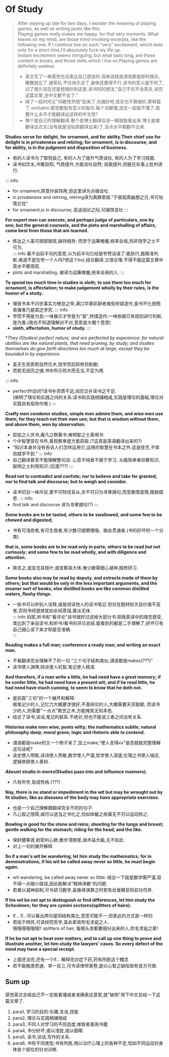 #  Of Study
> After staying up late for two days, I wonder the meaning of playing games, as well as writing posts like this.  
> Playing games really makes me happy, for that very moments. What leaves on my mind, are those mind-invoking excerpts, like the following one. If I continue live on such "very" excitement, which lasts only for a short time,I'll absolutely fuck my life up.   
> Instant excitement seems intriguing, but what lasts long, are those content in books, and those skills which I live on.Playing games are definitely useless.  
> * 英文写了一串感觉也没表达自己想说的.简单说就是游戏都是即时娱乐,睡醒就忘了.通宵玩,不仅快乐没了,身体还累得不行.读书的意义就不同了,过了很久现在还是想摘抄到这里.读书时的想法,"自己不仅不会英文,读完这篇文章,连中文都不会了."  
> * 隔了一段时间又"间歇性热情"起来了.先摘抄吧.其实也不算摘抄,算转载了,verbatim.感觉都挺有意义的每句.每个词都懂,连在一起就不懂了.我要什么水平才能翻译出这样的中文呢?  
> * 哪个是自己的理解翻译,哪个是博士翻译应该一眼就能看出来.博士直接翻译出古文(没有就是没贴原翻译出来)了,没点水平都翻不出来.

**Studies serve for delight, for ornament, and for ability.Their chief use for delight is in privateness and retiring; for ornament, is in discourse; and for ability, is in the judgment and disposition of business.**  
* 有的人读书为了取悦自己, 有的人为了提升气质谈吐, 有的人为了学习技能.
* 读书如饮水,冷暖自知; 气质提升,方能谈吐自然; 技能提升,则能在处事上批判进行.

::: info
* for ornament,原意作装饰用,但这里译为点缀谈吐.
* in privateness and retiring, retiring译为离群索居."于彼孤斋幽憩之日,书可怡情忘忧"
* for ornament,is in discourse; 高谈阔论之际,可缀饰言吐
:::

**For expert men can execute, and perhaps judge of particulars, one by one; but the general counsels, and the plots and marshalling of affairs, come best from those that are learned.**
* 练达之人虽可按部就班,操持细务; 而至于运筹帷幄,统率全局,则非饱学之士不可为.  
::: info
看不出前半句的意思,以为前半句已经是夸赞话语了:能执行,能精准判断,难道不是在夸一个人吗?但这个but,结合翻译,又很合理.不得不服这篇文章中英水平都很高.  
* plots and marshalling, 被译为运筹帷幄,统率全局的人.
:::

**To spend too much time in studies is sloth; to use them too much for ornament, is affectation; to make judgement wholly by their rules, is the humor of a study.**
* 埋首书本不问世事实为倦怠之举,满口华章彩辞者难免矫揉造作,食书不化按图索骥者乃是腐迂学究.
::: info
* 学而不用是为怠;一味展示才学是为"装",矫揉造作;一味依据已有规则进行判断,是为愚.(我也不知道理解对不对,意思是大概个意思)
* **sloth, affectation, humor of study.**
:::

**They (*Studies) perfect nature, and are perfected by experience: for natural abilities are like natural plants, that need pruning, by study; and studies themselves do give forth directions too much at large, except they be bounded in by experience.**
* 盖天生资质若自然花木,饱学而后知修剪削删;
* 而若无阅历之铺,书中所示则大而无当,不足为用.  

::: info
* perfect作动词?读书补资质不足,阅历又补读书之不足.  
(阐明了理论和实践之间的关系:读书和实践相辅相成,实践是理论的基础,理论对实践具有指导作用.)
:::

**Cratfy men condemn studies, simple men admire them, and wise men use them; for they teach not their own use; but that is wisdom without them, and above them, won by observation.**
* 狡狯之人厌书,庸凡之群慕书,唯明智之士善用书.
* 个中智慧常在书外,善观察审度方能获取.(?这真是英语翻译出来的?)
* "知识本身并没有告诉人们怎样运用它,运用的智慧在书本之外.这是技艺,不体验就学不到."
::: info
* 自己翻译甚至不能理解整句话: 心意不纯者不屑于学习, 头脑简单者仰慕知识, 聪明之士利用知识.(后面???)
:::

**Read not to contradict and confute; nor to believe and take for granted; nor to find talk and discourse; but to weigh and consider.**
* 读书切忌一味斥驳,更不可轻信盲从,亦不可只为寻章摘句,而宜衡情度理,推敲细思.
::: info
* find talk and discourse 译为寻章摘句(?)
:::

**Some books are to be tasted, others to be swallowed, and some few to be chewed and digested;**
* 书有可浅尝者,有可生吞者,有少数可细嚼慢咽、融会贯通者.(书的好坏的一个分类)

**that is, some books are to be read only in parts; others to be read but not curiously; and some few to be read wholly, and with diligence and attention.**
* 换言之,或宜览其枝叶,或宜察其大体,唯少数需细心凝神,精修研习.

**Some books also may be read by deputy, and extracts made of them by others; but that would be only in the less important arguments, and the meaner sort of books, else distilled books are like common distilled waters, flashy things.**
* 一些书可以听别人诠释,或是阅读他人的读书笔记.但仅在题材较次且价值不高者,否则书经提炼犹如水经蒸馏,寡淡无味.  
::: info
妈耶,听书和"看评论"读书很好过滤掉大部分书.把我英译中的理念感受,类比到了亲自读书,和听书/看书的评论总结.能看到的都是二手理解了,好坏只有自己细心读下来才知是否准确.  
:::

**Reading makes a full man; conference a ready man; and writing an exact man.**
* 不看翻译完全理解不了的一句:"三个句子结构类似,谓语都是makes(???)"
* 读书使人渊博,辩谈使人机智,笔记使人精准.

**And therefore, if a man write a little, he had need have a great memory; if he confer little, he had need have a present wit; and if he read little, he had need have much cunning, to seem to know that he doth not.**
* 是前面"三句"的一个展开和解释:  
    做笔记少的人,记忆力大概要求很好;不善辩论的人,大概需要天资聪颖; 而读书少的人,则需要"一点点"欺世之术,方能掩其无知本色.
* 结合了读书,谈话,笔记的联系.不绝对,但也不能说三者之间没有关系.

**Histories make men wise; poets witty; the mathematics subtle; natural philosophy deep; moral grave; logic and rhetoric able to contend.**
* 谓语都是make的又一个例子来了,加上make,"使人变得xx"是否就能完整理解这句话呢?
* 读史使人明智,读诗使人秀敏,数学使人严谨,哲学使人深邃,伦理之书使人端庄,逻辑修辞使人善辩.

***Abeunt studia in mores*(Studies pass into and influence manners).**
* 凡有所学,皆成性格.(???)

**Nay, there is no stand or impediment in the wit but may be wrought out by fit studies; like as diseases of the body may have appropriate exercises.**
* 也是一个自己理解跟翻译完全不同的句子:
* 凡心智之阻障,咸可以适当之书化之,恰如体躯之疾瘎无不可以运动除之.

**Bowling is good for the stone and reins; shooting for the lungs and breast; gentle walking for the stomach; riding for the head; and the like.**
* 保龄健睾肾,射箭利心肺,散步清肠胃,骑术益大脑,无不如此.
* 对上一句的展开解释

**So if a man's wit be wandering, let him study the mathematics; for in demonstrations, if his wit be called away never so little, he must begin again.**
* wit wandering, be called away never so little: 结合一下就是数学需严谨,容不得一点细小错误,因此能解决"精神涣散"的问题.
* 若难以凝神自制,可令研习数学,盖推绎演算之时若有丝毫懈怠则前功尽弃.

**If his wit be not apt to distinguish or find differences, let him study the Schoolmen; for they are *cymini sectores*(splitters of hairs).**
* If... If...可以看出两句是同结构类比,意思可能不一,但表达的方式是一样的.
* 若拙于辨异,可读经院哲学,盖此辈皆吹毛求疵之人.  
哦哦哦哦哦哦!! splitters of hair, 每根头发都要细分出来的人,吹毛求疵之辈! 

**If he be not apt to beat over matters, and to call up one thing to prove and illustrate another, let him study the lawyers' cases. So every defect of the mind may have a special receipt.**
* 上面还没完,还有一个If... 解释完对症下药,药有所医这个概念
* 若不能触类旁通、举一反三,可令读律师案卷,是以心智之缺陷皆有良方可救.

## Sum up
感觉英文总结自己不一定能看懂或者准确表达意思,就"破例"用下中文总结一下这篇文章了.

1. para1, 学习的目的:乐趣,言谈,技能
2. para2, 理论与实践相辅相成
3. para3, 不同人对学习的不同态度,唯智者善用书籍
4. para4, 书分好坏,或以浅尝,或以细嚼.
5. para5, 读书,谈话,写作的关系.
6. para6, 书有不同类型;书有所医,用以治疗心理上的各种不足,恰如不同运动对身体各个部位的针对训练.


